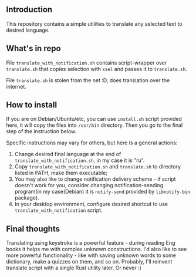 Introduction
---

This repository contains a simple utilities to translate any selected text to desired language.

What's in repo
---

File `translate_with_notification.sh` contains script-wrapper over `translate.sh` that copies selection with `xsel` and passes it to `translate.sh`.

File `translate.sh` is stolen from the net :D, does translation over the internet.

How to install
---

If you are on Debian/Ubuntu/etc, you can use `install.sh` script provided here, it will copy the files into `/usr/bin` directory. Then you go to the final step of the instruction below.

Specific instructions may vary for others, but here is a general actions:

1) Change desired final language at the end of `translate_with_notification.sh`, in my case it is "ru".
2) Copy `translate_with_notification.sh` and `translate.sh` to directory listed in PATH, make them executable;
3) You may also like to change notification delivery scheme - if script doesn't work for you, consider changing notification-sending program(in my case(Debian) it is `notify-send` provided by `libnotify-bin` package).
4) In your desktop environment, configure desired shortcut to use `translate_with_notification` script.

Final thoughts
---

Translating using keystroke is a powerful feature - during reading Eng books it helps me with complex unknown constructions. I'd also like to see more powerful functionality - like with saving unknown words to some dictionary, make a quizzes on them, and so on. Probably, I'll reinvent translate script with a single Rust utility later. Or never :) 